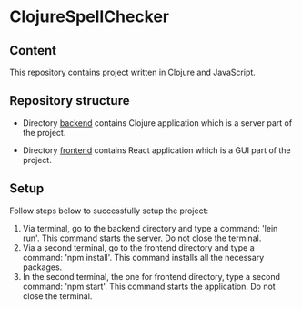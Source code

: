 # ClojureSpellChecker

## Content
This repository contains project written in Clojure and JavaScript.

## Repository structure

* Directory [backend](./backend) contains Clojure application which is a server part of the project.

* Directory [frontend](./frontend) contains React application which is a GUI part of the project.

## Setup

Follow steps below to successfully setup the project:

1. Via terminal, go to the backend directory and type a command: 'lein run'. This command starts the server. Do not close the terminal.
2. Via a second terminal, go to the frontend directory and type a command: 'npm install'. This command installs all the necessary packages.
3. In the second terminal, the one for frontend directory, type a second command: 'npm start'. This command starts the application. Do not close the terminal.
